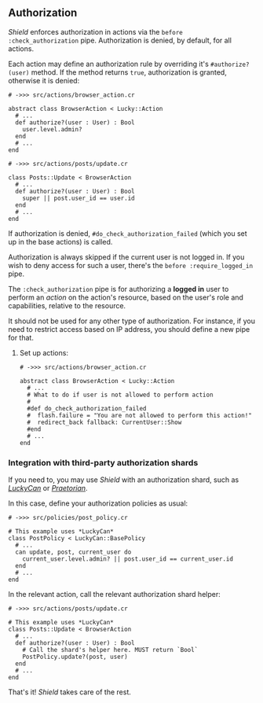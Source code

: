 ## Authorization

*Shield* enforces authorization in actions via the `before :check_authorization` pipe. Authorization is denied, by default, for all actions.

Each action may define an authorization rule by overriding it's `#authorize?(user)` method. If the method returns `true`, authorization is granted, otherwise it is denied:

```crystal
# ->>> src/actions/browser_action.cr

abstract class BrowserAction < Lucky::Action
  # ...
  def authorize?(user : User) : Bool
    user.level.admin?
  end
  # ...
end
```

```crystal
# ->>> src/actions/posts/update.cr

class Posts::Update < BrowserAction
  # ...
  def authorize?(user : User) : Bool
    super || post.user_id == user.id
  end
  # ...
end
```

If authorization is denied, `#do_check_authorization_failed` (which you set up in the base actions) is called.

Authorization is always skipped if the current user is not logged in. If you wish to deny access for such a user, there's the `before :require_logged_in` pipe.

The `:check_authorization` pipe is for authorizing a **logged in** user to perform an *action* on the action's resource, based on the user's role and capabilities, relative to the resource.

It should not be used for any other type of authorization. For instance, if you need to restrict access based on IP address, you should define a new pipe for that.

1. Set up actions:

   ```crystal
   # ->>> src/actions/browser_action.cr

   abstract class BrowserAction < Lucky::Action
     # ...
     # What to do if user is not allowed to perform action
     #
     #def do_check_authorization_failed
     #  flash.failure = "You are not allowed to perform this action!"
     #  redirect_back fallback: CurrentUser::Show
     #end
     # ...
   end
   ```

### Integration with third-party authorization shards

If you need to, you may use *Shield* with an authorization shard, such as [*LuckyCan*](https://github.com/confact/lucky_can) or [*Praetorian*](https://github.com/ilanusse/praetorian).

In this case, define your authorization policies as usual:

```crystal
# ->>> src/policies/post_policy.cr

# This example uses *LuckyCan*
class PostPolicy < LuckyCan::BasePolicy
  # ...
  can update, post, current_user do
    current_user.level.admin? || post.user_id == current_user.id
  end
  # ...
end
```

In the relevant action, call the relevant authorization shard helper:

```crystal
# ->>> src/actions/posts/update.cr

# This example uses *LuckyCan*
class Posts::Update < BrowserAction
  # ...
  def authorize?(user : User) : Bool
    # Call the shard's helper here. MUST return `Bool`
    PostPolicy.update?(post, user)
  end
  # ...
end
```

That's it! *Shield* takes care of the rest.
